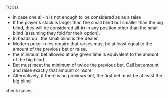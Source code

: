 TODO
<ul>
<li>in case one all-in is not enough to be considered as as a raise</li>
<li>If the player's stack is larger than the small blind but smaller than the big blind, they will be considered all-in in any position other than the small blind (assuming they fold for their option).</li>
<li>In heads up : the small blind is the dealer.</li>
<li>Modern poker rules require that raises must be at least equal to the amount of the previous bet or raise.</li>
<li>the minimum bet allowed at any given time is equivalent to the amount of the big blind.</li>
<li>Bet must meet the minimum of twice the previous bet.  Call bet amount and raise exactly that amount or more</li>
<li>Alternatively, if there is no previous bet, the first bet must be at least the big blind</li>
</ul>

check cases